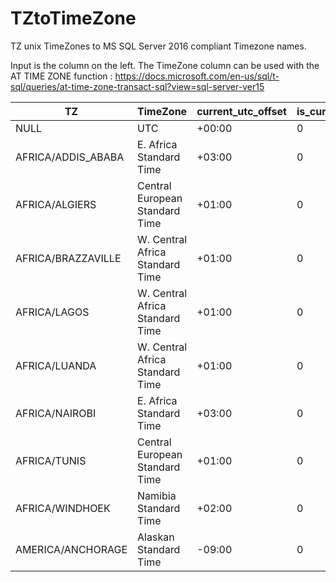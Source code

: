 # TZtoTimeZone
TZ unix TimeZones to MS SQL Server 2016 compliant Timezone names.

Input is the column on the left.
The TimeZone column can be used with the AT TIME ZONE function :
https://docs.microsoft.com/en-us/sql/t-sql/queries/at-time-zone-transact-sql?view=sql-server-ver15


| TZ | TimeZone	| current_utc_offset | is_currently_dst |
| ------------------------ | ------------------------------------ | --------------------------- | ------------------- |
| NULL |                  UTC	|                                +00:00	 |             0 |
| AFRICA/ADDIS_ABABA |	    E. Africa Standard Time	 |           +03:00	 |             0 |
| AFRICA/ALGIERS	|        Central European Standard Time	|    +01:00	   |           0 |
| AFRICA/BRAZZAVILLE	|    W. Central Africa Standard Time	|    +01:00	  |            0 |
| AFRICA/LAGOS	 |         W. Central Africa Standard Time	|    +01:00	  |            0 |
| AFRICA/LUANDA	 |         W. Central Africa Standard Time	|    +01:00	  |            0 |
| AFRICA/NAIROBI	|        E. Africa Standard Time	  |          +03:00	  |            0 |
| AFRICA/TUNIS	|          Central European Standard Time	 |   +01:00	   |           0 |
| AFRICA/WINDHOEK	|        Namibia Standard Time	|             +02:00	|              0 |
| AMERICA/ANCHORAGE	|      Alaskan Standard Time	 |             -09:00	 |             0 |

